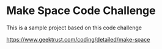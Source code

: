 # Make Space Code Challenge

This is a sample project based on this code challenge 

https://www.geektrust.com/coding/detailed/make-space